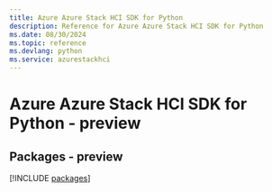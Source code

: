 ```yaml
---
title: Azure Azure Stack HCI SDK for Python
description: Reference for Azure Azure Stack HCI SDK for Python
ms.date: 08/30/2024
ms.topic: reference
ms.devlang: python
ms.service: azurestackhci
---
```

# Azure Azure Stack HCI SDK for Python - preview
## Packages - preview
[!INCLUDE [packages](azure-stack-hci-index.md)]